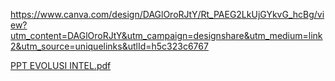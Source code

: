 https://www.canva.com/design/DAGlOroRJtY/Rt_PAEG2LkUjGYkvG_hcBg/view?utm_content=DAGlOroRJtY&utm_campaign=designshare&utm_medium=link2&utm_source=uniquelinks&utlId=h5c323c6767

[PPT EVOLUSI INTEL.pdf](https://github.com/user-attachments/files/20326474/PPT.EVOLUSI.INTEL.pdf)
